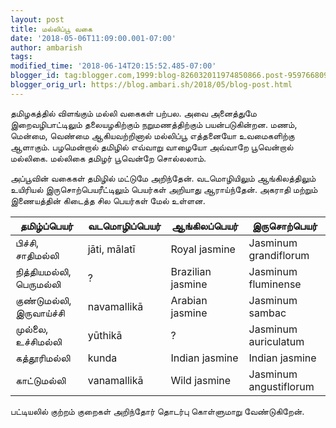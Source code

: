 ```yaml
---
layout: post
title: மல்லிப்பூ வகை
date: '2018-05-06T11:09:00.001-07:00'
author: ambarish
tags: 
modified_time: '2018-06-14T20:15:52.485-07:00'
blogger_id: tag:blogger.com,1999:blog-826032011974850866.post-959766809751399237
blogger_orig_url: https://blog.ambari.sh/2018/05/blog-post.html
---
```


தமிழகத்தில் விளங்கும் மல்லி வகைகள் பற்பல. அவை அனைத்துமே இறைவழிபாட்டிலும் தலையழகிற்கும் நறுமணத்திற்கும் பயன்படுகின்றன. மணம், மென்மை, வெண்மை ஆகியவற்றினால் மல்லிப்பூ எத்தனையோ உவமைகளிற்கு ஆளாகும். பழமென்றால் தமிழில் எவ்வாறு வாழையோ அவ்வாறே பூவென்றால் மல்லிகை. மல்லிகை தமிழர் பூவென்றே சொல்லலாம்.

அப்பூவின் வகைகள் தமிழில் மட்டுமே அறிந்தேன். வடமொழியிலும் ஆங்கிலத்திலும் உயிரியல் இருசொற்பெயரீட்டிலும் பெயர்கள் அறியாது ஆராய்ந்தேன். அகராதி மற்றும் இணையத்தின் கிடைத்த சில பெயர்கள் மேல் உள்ளன.

| தமிழ்ப்பெயர்  | வடமொழிப்பெயர்  | ஆங்கிலப்பெயர்  | இருசொற்பெயர்  |
|----|----|----|----|
| பிச்சி, சாதிமல்லி  | jāti, mālatī  | Royal jasmine  | Jasminum grandiflorum  |
| நித்தியமல்லி, பெருமல்லி  | ?  | Brazilian jasmine  | Jasminum fluminense  |
| குண்டுமல்லி, இருவாய்ச்சி  | navamallikā  | Arabian jasmine  | Jasminum sambac  |
| முல்லை, உச்சிமல்லி  | yūthikā  | ?  | Jasminum auriculatum  |
| கத்தூரிமல்லி  | kunda  | Indian jasmine  | Indian jasmine  |
| காட்டுமல்லி | vanamallikā | Wild jasmine | Jasminum angustiflorum |

பட்டியலில் குற்றம் குறைகள் அறிந்தோர் தொடர்பு கொள்ளுமாறு வேண்டுகிறேன்.
